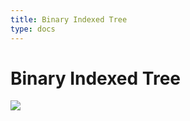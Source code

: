 ```yaml
---
title: Binary Indexed Tree
type: docs
---
```


# Binary Indexed Tree

![](https://img.halfrost.com/Leetcode/Binary_Indexed_Tree.png)
